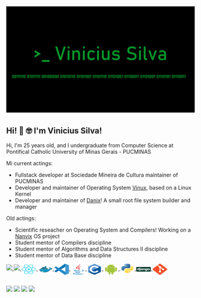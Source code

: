 # [![Vinicius Silva](https://github.com/viniciusfdasilva/viniciusfdasilva/blob/main/icon/logo.png)](https://github.com/viniciusfdasilva/viniciusfdasilva/blob/main/icon/logo.png)

## Hi! 👋 :nerd_face: I'm Vinicius Silva!

Hi, I'm 25 years old, and I undergraduate from Computer Science at Pontifical Catholic University of Minas Gerais - PUCMINAS

Mi current actings:
   * Fullstack developer at Sociedade Mineira de Cultura maintainer of PUCMINAS
   * Developer and maintainer of Operating System <a href="https://github.com/viniciusfdasilva/vinux">Vinux</a>, based on a Linux Kernel
   * Developer and maintainer of <a href="https://github.com/viniciusfdasilva/danixfs">Danix</a>! A small root file system builder and manager


Old actings:
  * Scientific reseacher on Operating System and Compilers! Working on a <a href="https://github.com/nanvix">Nanvix</a> OS project
  * Student mentor of Compilers discipline
  * Student mentor of Algorithms and Data Structures II discipline
  * Student mentor of Data Base discipline

<a href="https://github.com/viniciusfdasilva">
  <img height="180em" src="https://github-readme-stats.vercel.app/api?username=viniciusfdasilva&show_icons=true&theme=tokyonight&include_all_commits=true&count_private=true"/>
  
<img height="180em" src="https://github-readme-stats.vercel.app/api/top-langs/?username=viniciusfdasilva&layout=compact&langs_count=16&theme=tokyonight"/>


  <img align="center" alt="Vini-React" height="30" width="40" src="https://github.com/viniciusfdasilva/viniciusfdasilva/blob/main/icon/react-original.svg">
  <img align="center" alt="Vini-Docker" height="30" width="40" src="https://github.com/viniciusfdasilva/viniciusfdasilva/blob/main/icon/docker-original.svg">
  <img align="center" alt="Vini-Vscode" height="30" width="40" src="https://github.com/viniciusfdasilva/viniciusfdasilva/blob/main/icon/vscode.svg">
<img align="center" alt="Vini-Java" height="30" width="40" src="https://github.com/viniciusfdasilva/viniciusfdasilva/blob/main/icon/java-original.svg">
<img align="center" alt="Vini-C" height="30" width="40" src="https://github.com/viniciusfdasilva/viniciusfdasilva/blob/main/icon/c-original.svg">
<img align="center" alt="Vini-Android" height="30" width="40" src="https://github.com/viniciusfdasilva/viniciusfdasilva/blob/main/icon/android-original.svg">
<img align="center" alt="Vini-Python" height="30" width="40" src="https://github.com/viniciusfdasilva/viniciusfdasilva/blob/main/icon/python-original.svg">
<img align="center" alt="Vini-Django" height="30" width="40" src="https://github.com/viniciusfdasilva/viniciusfdasilva/blob/main/icon/django-original.svg">
<img align="center" alt="Vini-Git" height="30" width="40" src="https://github.com/viniciusfdasilva/viniciusfdasilva/blob/main/icon/git-original.svg">

</div>
  
  ##
  
  <div>
  <a href = "mailto: vinicius.silva.1046664@sga.pucminas.br"><img src="https://img.shields.io/badge/-Gmail-%23EA4335?style=for-the-badge&logo=gmail&logoColor=white" target="_blank"></a>
<a href="https://www.linkedin.com/in/viniciusfsilva/" target="_blank"><img src="https://img.shields.io/badge/-LinkedIn-%230077B5?style=for-the-badge&logo=linkedin&logoColor=white" target="_blank"></a>
<a href="https://github.com/viniciusfdasilva" target="_blank"><img src="https://img.shields.io/badge/-Github-%23333?style=for-the-badge&logo=github&logoColor=white"></a>
  <a href="https://medium.com/@vinicius.silva.1046664"><img src="https://img.shields.io/badge/-Medium-%230077B5?style=for-the-badge&logo=medium&logoColor=white" target="_blank"></a>

</div>
